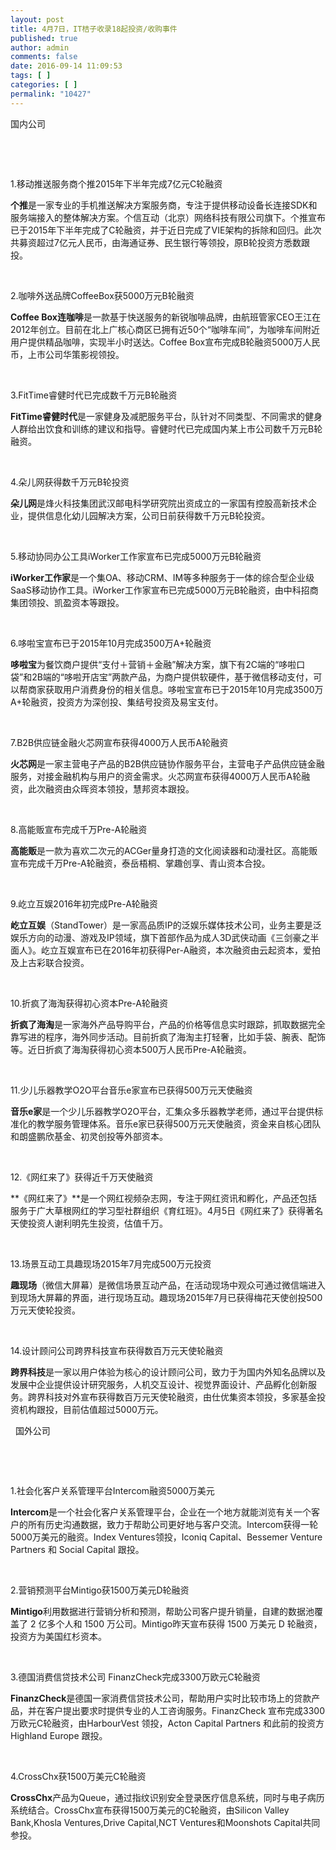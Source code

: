 ```yaml
---
layout: post
title: 4月7日，IT桔子收录18起投资/收购事件
published: true
author: admin
comments: false
date: 2016-09-14 11:09:53
tags: [ ]
categories: [ ]
permalink: "10427"
---
```

  国内公司   &nbsp; 

&nbsp;

&nbsp;

1.移动推送服务商个推2015年下半年完成7亿元C轮融资

**个推**是一家专业的手机推送解决方案服务商，专注于提供移动设备长连接SDK和服务端接入的整体解决方案。个信互动（北京）网络科技有限公司旗下。个推宣布已于2015年下半年完成了C轮融资，并于近日完成了VIE架构的拆除和回归。此次共募资超过7亿元人民币，由海通证券、民生银行等领投，原B轮投资方悉数跟投。

&nbsp;

2.咖啡外送品牌CoffeeBox获5000万元B轮融资

**Coffee Box连咖啡**是一款基于快送服务的新锐咖啡品牌，由航班管家CEO王江在2012年创立。目前在北上广核心商区已拥有近50个“咖啡车间”，为咖啡车间附近用户提供精品咖啡，实现半小时送达。Coffee Box宣布完成B轮融资5000万人民币，上市公司华策影视领投。

&nbsp;

3.FitTime睿健时代已完成数千万元B轮融资

**FitTime睿健时代**是一家健身及减肥服务平台，队针对不同类型、不同需求的健身人群给出饮食和训练的建议和指导。睿健时代已完成国内某上市公司数千万元B轮融资。

&nbsp;

4.朵儿网获得数千万元B轮投资

**朵儿网**是烽火科技集团武汉邮电科学研究院出资成立的一家国有控股高新技术企业，提供信息化幼儿园解决方案，公司日前获得数千万元B轮投资。

&nbsp;

5.移动协同办公工具iWorker工作家宣布已完成5000万元B轮融资

**iWorker工作家**是一个集OA、移动CRM、IM等多种服务于一体的综合型企业级SaaS移动协作工具。iWorker工作家宣布已完成5000万元B轮融资，由中科招商集团领投、凯盈资本等跟投。

&nbsp;

6.哆啦宝宣布已于2015年10月完成3500万A+轮融资

**哆啦宝**为餐饮商户提供“支付＋营销＋金融”解决方案，旗下有2C端的“哆啦口袋”和2B端的“哆啦开店宝”两款产品，为商户提供软硬件，基于微信移动支付，可以帮商家获取用户消费身份的相关信息。哆啦宝宣布已于2015年10月完成3500万A+轮融资，投资方为深创投、集结号投资及易宝支付。

&nbsp;

7.B2B供应链金融火芯网宣布获得4000万人民币A轮融资

**火芯网**是一家主营电子产品的B2B供应链协作服务平台，主营电子产品供应链金融服务，对接金融机构与用户的资金需求。火芯网宣布获得4000万人民币A轮融资，此次融资由众晖资本领投，慧邦资本跟投。

&nbsp;

8.高能贩宣布完成千万Pre-A轮融资

**高能贩**是一款为喜欢二次元的ACGer量身打造的文化阅读器和动漫社区。高能贩宣布完成千万Pre-A轮融资，泰岳梧桐、掌趣创享、青山资本合投。

&nbsp;

9.屹立互娱2016年初完成Pre-A轮融资

**屹立互娱**（StandTower）是一家高品质IP的泛娱乐媒体技术公司，业务主要是泛娱乐方向的动漫、游戏及IP领域，旗下首部作品为成人3D武侠动画《三剑豪之半面人》。屹立互娱宣布已在2016年初获得Per-A融资，本次融资由云起资本，爱拍及上古彩联合投资。

&nbsp;

10.折疯了海淘获得初心资本Pre-A轮融资

**折疯了海淘**是一家海外产品导购平台，产品的价格等信息实时跟踪，抓取数据完全靠写进的程序，海外同步活动。目前折疯了海淘主打轻奢，比如手袋、腕表、配饰等。近日折疯了海淘获得初心资本500万人民币Pre-A轮融资。

&nbsp;

11.少儿乐器教学O2O平台音乐e家宣布已获得500万元天使融资

**音乐e家**是一个少儿乐器教学O2O平台，汇集众多乐器教学老师，通过平台提供标准化的教学服务管理体系。音乐e家已获得500万元天使融资，资金来自核心团队和朗盛鹏欣基金、初灵创投等外部资本。

&nbsp;

12.《网红来了》获得近千万天使融资

**《网红来了》**是一个网红视频杂志网，专注于网红资讯和孵化，产品还包括服务于广大草根网红的学习型社群组织《育红班》。4月5日《网红来了》获得著名天使投资人谢利明先生投资，估值千万。

&nbsp;

13.场景互动工具趣现场2015年7月完成500万元投资

**趣现场**（微信大屏幕）是微信场景互动产品，在活动现场中观众可通过微信端进入到现场大屏幕的界面，进行现场互动。趣现场2015年7月已获得梅花天使创投500万元天使轮投资。

&nbsp;

14.设计顾问公司跨界科技宣布获得数百万元天使轮融资

**跨界科技**是一家以用户体验为核心的设计顾问公司，致力于为国内外知名品牌以及发展中企业提供设计研究服务，人机交互设计、视觉界面设计、产品孵化创新服务。跨界科技对外宣布获得数百万元天使轮融资，由仕优集资本领投，多家基金投资机构跟投，目前估值超过5000万元。

&nbsp;  国外公司   &nbsp; 

&nbsp;

&nbsp;

1.社会化客户关系管理平台Intercom融资5000万美元

**Intercom**是一个社会化客户关系管理平台，企业在一个地方就能浏览有关一个客户的所有历史沟通数据，致力于帮助公司更好地与客户交流。Intercom获得一轮5000万美元的融资。Index Ventures领投，Iconiq Capital、Bessemer Venture Partners 和 Social Capital 跟投。

&nbsp;

2.营销预测平台Mintigo获1500万美元D轮融资

**Mintigo**利用数据进行营销分析和预测，帮助公司客户提升销量，自建的数据池覆盖了 2 亿多个人和 1500 万公司。Mintigo昨天宣布获得 1500 万美元 D 轮融资，投资方为美国红杉资本。

&nbsp;

3.德国消费信贷技术公司 FinanzCheck完成3300万欧元C轮融资

**FinanzCheck**是德国一家消费信贷技术公司，帮助用户实时比较市场上的贷款产品，并在客户提出要求时提供专业的人工咨询服务。FinanzCheck 宣布完成3300万欧元C轮融资，由HarbourVest 领投，Acton Capital Partners 和此前的投资方 Highland Europe 跟投。

&nbsp;

4.CrossChx获1500万美元C轮融资

**CrossChx**产品为Queue，通过指纹识别安全登录医疗信息系统，同时与电子病历系统结合。CrossChx宣布获得1500万美元的C轮融资，由Silicon Valley Bank,Khosla Ventures,Drive Capital,NCT Ventures和Moonshots Capital共同参投。 

&nbsp;